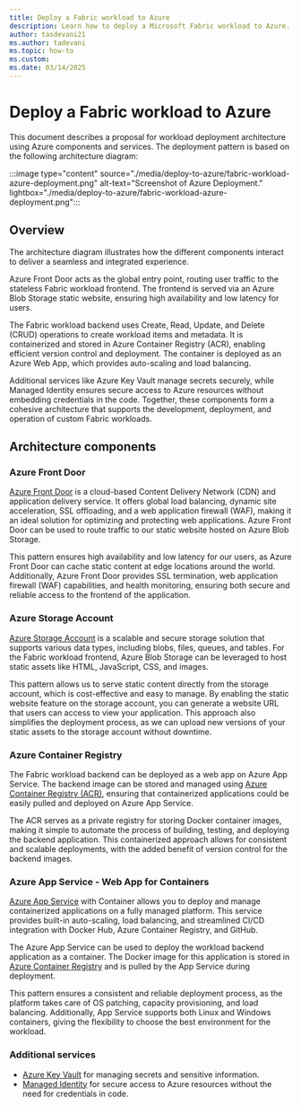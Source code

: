 ```yaml
---
title: Deploy a Fabric workload to Azure
description: Learn how to deploy a Microsoft Fabric workload to Azure.
author: tasdevani21
ms.author: tadevani
ms.topic: how-to
ms.custom:
ms.date: 03/14/2025
---
```


# Deploy a Fabric workload to Azure

This document describes a proposal for workload deployment architecture using Azure components and services.
The deployment pattern is based on the following architecture diagram:

:::image type="content" source="./media/deploy-to-azure/fabric-workload-azure-deployment.png" alt-text="Screenshot of Azure Deployment." lightbox="./media/deploy-to-azure/fabric-workload-azure-deployment.png":::

## Overview

The architecture diagram illustrates how the different components interact to deliver a seamless and integrated experience.

Azure Front Door acts as the global entry point, routing user traffic to the stateless Fabric workload frontend. The frontend is served via an Azure Blob Storage static website, ensuring high availability and low latency for users.

The Fabric workload backend uses Create, Read, Update, and Delete (CRUD) operations to create workload items and metadata. It is containerized and stored in Azure Container Registry (ACR), enabling efficient version control and deployment.
The container is deployed as an Azure Web App, which provides auto-scaling and load balancing.

Additional services like Azure Key Vault manage secrets securely, while Managed Identity ensures secure access to Azure resources without embedding credentials in the code. Together, these components form a cohesive architecture that supports the development, deployment, and operation of custom Fabric workloads.

## Architecture components

### Azure Front Door

[Azure Front Door](/azure/frontdoor/scenario-storage-blobs) is a cloud-based Content Delivery Network (CDN) and application delivery service.
It offers global load balancing, dynamic site acceleration, SSL offloading, and a web application firewall (WAF), making it an ideal solution for optimizing and protecting web applications.
Azure Front Door can be used to route traffic to our static website hosted on Azure Blob Storage.

This pattern ensures high availability and low latency for our users, as Azure Front Door can cache static content at edge locations around the world. Additionally, Azure Front Door provides SSL termination, web application firewall (WAF) capabilities, and health monitoring, ensuring both secure and reliable access to the frontend of the application.

### Azure Storage Account

[Azure Storage Account](/azure/storage/blobs/storage-blob-static-website) is a scalable and secure storage solution that supports various data types, including blobs, files, queues, and tables.
For the Fabric workload frontend, Azure Blob Storage can be leveraged to host static assets like HTML, JavaScript, CSS, and images.

This pattern allows us to serve static content directly from the storage account, which is cost-effective and easy to manage.
By enabling the static website feature on the storage account, you can generate a website URL that users can access to view your application.
This approach also simplifies the deployment process, as we can upload new versions of your static assets to the storage account without downtime.

### Azure Container Registry

The Fabric workload backend can be deployed as a web app on Azure App Service.
The backend image can be stored and managed using [Azure Container Registry (ACR)](/azure/container-registry/container-registry-intro), ensuring that containerized applications could be easily pulled and deployed on Azure App Service.

The ACR serves as a private registry for storing Docker container images, making it simple to automate the process of building, testing, and deploying the backend application.
This containerized approach allows for consistent and scalable deployments, with the added benefit of version control for the backend images.

### Azure App Service - Web App for Containers

[Azure App Service](/azure/app-service/configure-custom-container) with Container allows you to deploy and manage containerized applications on a fully managed platform.
This service provides built-in auto-scaling, load balancing, and streamlined CI/CD integration with Docker Hub, Azure Container Registry, and GitHub.

The Azure App Service can be used to deploy the workload backend application as a container.
The Docker image for this application is stored in [Azure Container Registry](#azure-container-registry) and is pulled by the App Service during deployment.

This pattern ensures a consistent and reliable deployment process, as the platform takes care of OS patching, capacity provisioning, and load balancing.
Additionally, App Service supports both Linux and Windows containers, giving the flexibility to choose the best environment for the workload.

### Additional services

- [Azure Key Vault](/azure/key-vault/general/basic-concepts) for managing secrets and sensitive information.
- [Managed Identity](/azure/app-service/overview-managed-identity) for secure access to Azure resources without the need for credentials in code.
